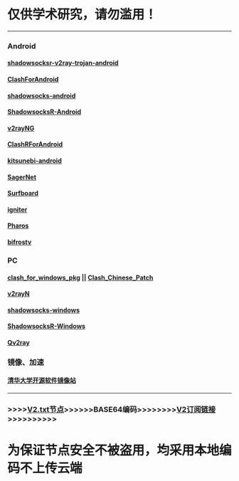 # 仅供学术研究，请勿滥用！

----
### Android
#### [shadowsocksr-v2ray-trojan-android](https://github.com/xxf098/shadowsocksr-v2ray-trojan-android/releases)
#### [ClashForAndroid](https://github.com/Kr328/ClashForAndroid/releases) 
#### [shadowsocks-android](https://github.com/shadowsocks/shadowsocks-android/releases)
#### [ShadowsocksR-Android](https://github.com/HMBSbige/ShadowsocksR-Android/releases)
#### [v2rayNG](https://github.com/2dust/v2rayNG/releases)
#### [ClashRForAndroid](https://github.com/naicfeng/ClashRForAndroid/releases)
#### [kitsunebi-android](https://github.com/eycorsican/kitsunebi-android/releases)
#### [SagerNet](https://github.com/SagerNet/SagerNet/releases)
#### [Surfboard](https://manual.getsurfboard.com/)
#### [igniter](https://github.com/trojan-gfw/igniter/releases)
#### [Pharos](https://github.com/PharosVip/Pharos-Android-Test/releases)
#### [bifrostv](https://github.com/v2raym/bifrostv)

### PC
#### [clash_for_windows_pkg](https://github.com/Fndroid/clash_for_windows_pkg/releases)  ||  [Clash_Chinese_Patch](https://github.com/BoyceLig/Clash_Chinese_Patch/releases)
#### [v2rayN](https://github.com/2dust/v2rayN/releases)
#### [shadowsocks-windows](https://github.com/shadowsocks/shadowsocks-windows/releases)
#### [ShadowsocksR-Windows](https://github.com/HMBSbige/ShadowsocksR-Windows/releases)
#### [Qv2ray](https://github.com/Qv2ray/Qv2ray/releases)

### 镜像、加速
#### [清华大学开源软件镜像站](https://mirrors4.tuna.tsinghua.edu.cn/)
----
### >>>>[V2.txt节点](https://github.com/KPI0/Freedom/blob/main/V2.txt)>>>>>>BASE64编码>>>>>>>>[V2订阅链接](https://github.com/KPI0/Freedom/blob/main/V2)>>>>>>>>>>

# 为保证节点安全不被盗用，均采用本地编码不上传云端
